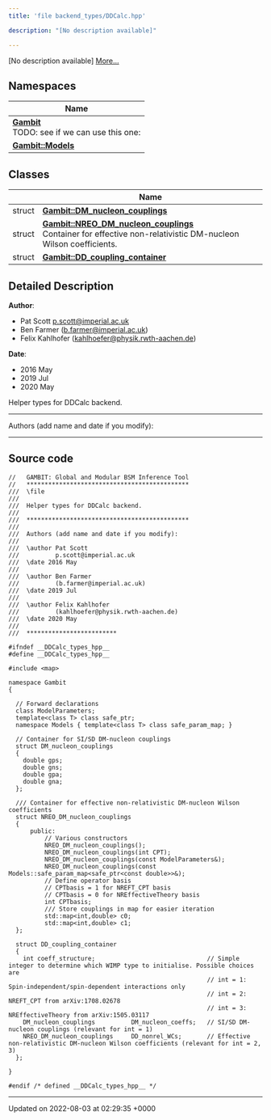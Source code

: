 ```yaml
---
title: 'file backend_types/DDCalc.hpp'

description: "[No description available]"

---
```







[No description available] [More...](#detailed-description)

## Namespaces

| Name           |
| -------------- |
| **[Gambit](/documentation/code/main/namespaces/namespacegambit/)** <br>TODO: see if we can use this one:  |
| **[Gambit::Models](/documentation/code/main/namespaces/namespacegambit_1_1models/)**  |

## Classes

|                | Name           |
| -------------- | -------------- |
| struct | **[Gambit::DM_nucleon_couplings](/documentation/code/main/classes/structgambit_1_1dm__nucleon__couplings/)**  |
| struct | **[Gambit::NREO_DM_nucleon_couplings](/documentation/code/main/classes/structgambit_1_1nreo__dm__nucleon__couplings/)** <br>Container for effective non-relativistic DM-nucleon Wilson coefficients.  |
| struct | **[Gambit::DD_coupling_container](/documentation/code/main/classes/structgambit_1_1dd__coupling__container/)**  |

## Detailed Description


**Author**: 

  * Pat Scott [p.scott@imperial.ac.uk](mailto:p.scott@imperial.ac.uk)
  * Ben Farmer ([b.farmer@imperial.ac.uk](mailto:b.farmer@imperial.ac.uk)) 
  * Felix Kahlhofer ([kahlhoefer@physik.rwth-aachen.de](mailto:kahlhoefer@physik.rwth-aachen.de)) 


**Date**: 

  * 2016 May
  * 2019 Jul
  * 2020 May


Helper types for DDCalc backend.



------------------

Authors (add name and date if you modify):



------------------




## Source code

```
//   GAMBIT: Global and Modular BSM Inference Tool
//   *********************************************
///  \file
///
///  Helper types for DDCalc backend.
///
///  *********************************************
///
///  Authors (add name and date if you modify):
///
///  \author Pat Scott
///          p.scott@imperial.ac.uk
///  \date 2016 May
///
///  \author Ben Farmer
///          (b.farmer@imperial.ac.uk)
///  \date 2019 Jul
///
///  \author Felix Kahlhofer
///          (kahlhoefer@physik.rwth-aachen.de)
///  \date 2020 May
///
///  *************************

#ifndef __DDCalc_types_hpp__
#define __DDCalc_types_hpp__

#include <map>

namespace Gambit
{

  // Forward declarations
  class ModelParameters;
  template<class T> class safe_ptr;
  namespace Models { template<class T> class safe_param_map; }

  // Container for SI/SD DM-nucleon couplings
  struct DM_nucleon_couplings
  {
    double gps;
    double gns;
    double gpa;
    double gna;
  };

  /// Container for effective non-relativistic DM-nucleon Wilson coefficients
  struct NREO_DM_nucleon_couplings
  {
      public:
          // Various constructors
          NREO_DM_nucleon_couplings();
          NREO_DM_nucleon_couplings(int CPT);
          NREO_DM_nucleon_couplings(const ModelParameters&);
          NREO_DM_nucleon_couplings(const Models::safe_param_map<safe_ptr<const double>>&);
          // Define operator basis
          // CPTbasis = 1 for NREFT_CPT basis
          // CPTbasis = 0 for NREffectiveTheory basis
          int CPTbasis;
          /// Store couplings in map for easier iteration
          std::map<int,double> c0;
          std::map<int,double> c1;
  };

  struct DD_coupling_container
  {
    int coeff_structure;                               // Simple integer to determine which WIMP type to initialise. Possible choices are
                                                       // int = 1: Spin-independent/spin-dependent interactions only
                                                       // int = 2: NREFT_CPT from arXiv:1708.02678
                                                       // int = 3: NREffectiveTheory from arXiv:1505.03117
    DM_nucleon_couplings          DM_nucleon_coeffs;   // SI/SD DM-nucleon couplings (relevant for int = 1)
    NREO_DM_nucleon_couplings     DD_nonrel_WCs;       // Effective non-relativistic DM-nucleon Wilson coefficients (relevant for int = 2, 3)
  };

}

#endif /* defined __DDCalc_types_hpp__ */
```


-------------------------------

Updated on 2022-08-03 at 02:29:35 +0000
